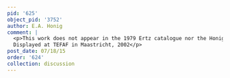 ```yaml
---
pid: '625'
object_pid: '3752'
author: E.A. Honig
comment: |
  <p>This work does not appear in the 1979 Ertz catalogue nor the Honig Database.<br />
  Displayed at TEFAF in Maastricht, 2002</p>
post_date: 07/18/15
order: '624'
collection: discussion
---
```

